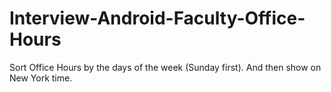# Interview-Android-Faculty-Office-Hours
Sort Office Hours by the days of the week (Sunday first).  And then show on New York time.
